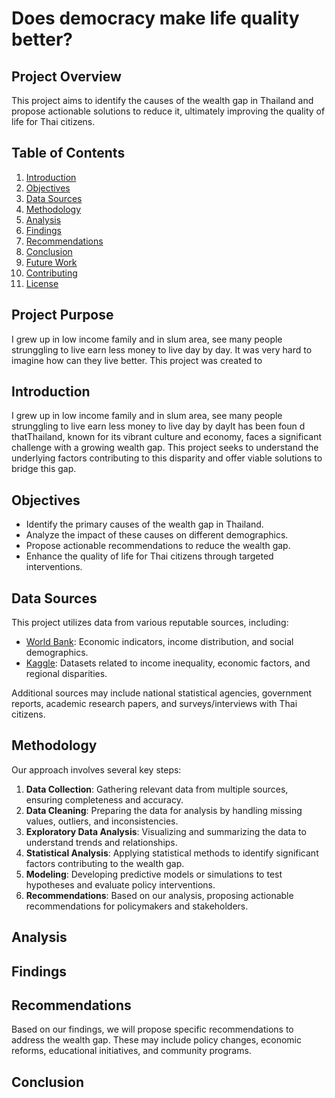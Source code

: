 # Does democracy make life quality better?

## Project Overview

This project aims to identify the causes of the wealth gap in Thailand and propose actionable solutions to reduce it, ultimately improving the quality of life for Thai citizens.

## Table of Contents

1. [Introduction](#introduction)
2. [Objectives](#objectives)
3. [Data Sources](#data-sources)
4. [Methodology](#methodology)
5. [Analysis](#analysis)
6. [Findings](#findings)
7. [Recommendations](#recommendations)
8. [Conclusion](#conclusion)
9. [Future Work](#future-work)
10. [Contributing](#contributing)
11. [License](#license)

## Project Purpose
I grew up in low income family and in slum area, see many people strunggling to live earn less money to live day by day. It was very hard to imagine how can they live better. This project was created to
## Introduction

I grew up in low income family and in slum area, see many people strunggling to live earn less money to live day by dayIt has been foun  d thatThailand, known for its vibrant culture and economy, faces a significant challenge with a growing wealth gap. This project seeks to understand the underlying factors contributing to this disparity and offer viable solutions to bridge this gap.

## Objectives

- Identify the primary causes of the wealth gap in Thailand.
- Analyze the impact of these causes on different demographics.
- Propose actionable recommendations to reduce the wealth gap.
- Enhance the quality of life for Thai citizens through targeted interventions.

## Data Sources

This project utilizes data from various reputable sources, including:

- [World Bank](https://data.worldbank.org/): Economic indicators, income distribution, and social demographics.
- [Kaggle](https://www.kaggle.com/): Datasets related to income inequality, economic factors, and regional disparities.

Additional sources may include national statistical agencies, government reports, academic research papers, and surveys/interviews with Thai citizens.

## Methodology

Our approach involves several key steps:

1. **Data Collection**: Gathering relevant data from multiple sources, ensuring completeness and accuracy.
2. **Data Cleaning**: Preparing the data for analysis by handling missing values, outliers, and inconsistencies.
3. **Exploratory Data Analysis**: Visualizing and summarizing the data to understand trends and relationships.
4. **Statistical Analysis**: Applying statistical methods to identify significant factors contributing to the wealth gap.
5. **Modeling**: Developing predictive models or simulations to test hypotheses and evaluate policy interventions.
6. **Recommendations**: Based on our analysis, proposing actionable recommendations for policymakers and stakeholders.

## Analysis



## Findings



## Recommendations

Based on our findings, we will propose specific recommendations to address the wealth gap. These may include policy changes, economic reforms, educational initiatives, and community programs.

## Conclusion

